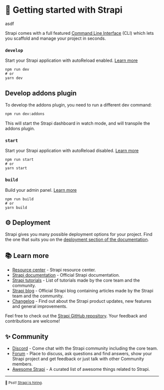 # 🚀 Getting started with Strapi

asdf

Strapi comes with a full featured [Command Line Interface](https://docs.strapi.io/developer-docs/latest/developer-resources/cli/CLI.html) (CLI) which lets you scaffold and manage your project in seconds.

### `develop`

Start your Strapi application with autoReload enabled. [Learn more](https://docs.strapi.io/developer-docs/latest/developer-resources/cli/CLI.html#strapi-develop)

```
npm run dev
# or
yarn dev
```

## Develop addons plugin

To develop the addons plugin, you need to run a different dev command:

```sh
npm run dev:addons
```

This will start the Strapi dashboard in watch mode, and will transpile the addons plugin.

### `start`

Start your Strapi application with autoReload disabled. [Learn more](https://docs.strapi.io/developer-docs/latest/developer-resources/cli/CLI.html#strapi-start)

```
npm run start
# or
yarn start
```

### `build`

Build your admin panel. [Learn more](https://docs.strapi.io/developer-docs/latest/developer-resources/cli/CLI.html#strapi-build)

```
npm run build
# or
yarn build
```

## ⚙️ Deployment

Strapi gives you many possible deployment options for your project. Find the one that suits you on the [deployment section of the documentation](https://docs.strapi.io/developer-docs/latest/setup-deployment-guides/deployment.html).

## 📚 Learn more

-  [Resource center](https://strapi.io/resource-center) - Strapi resource center.
-  [Strapi documentation](https://docs.strapi.io) - Official Strapi documentation.
-  [Strapi tutorials](https://strapi.io/tutorials) - List of tutorials made by the core team and the community.
-  [Strapi blog](https://docs.strapi.io) - Official Strapi blog containing articles made by the Strapi team and the community.
-  [Changelog](https://strapi.io/changelog) - Find out about the Strapi product updates, new features and general improvements.

Feel free to check out the [Strapi GitHub repository](https://github.com/strapi/strapi). Your feedback and contributions are welcome!

## ✨ Community

-  [Discord](https://discord.strapi.io) - Come chat with the Strapi community including the core team.
-  [Forum](https://forum.strapi.io/) - Place to discuss, ask questions and find answers, show your Strapi project and get feedback or just talk with other Community members.
-  [Awesome Strapi](https://github.com/strapi/awesome-strapi) - A curated list of awesome things related to Strapi.

---

<sub>🤫 Psst! [Strapi is hiring](https://strapi.io/careers).</sub>
